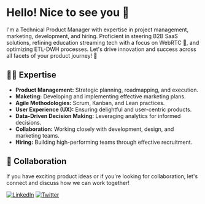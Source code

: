 # Hello!  Nice to see you 👀
I'm a Technical Product Manager with expertise in project management, marketing, development, and hiring. Proficient in steering B2B SaaS solutions, refining education streaming tech with a focus on WebRTC 🎥, and optimizing ETL-DWH processes. Let's drive innovation and success across all facets of your product journey! 🚀

## 👨‍💻 Expertise

- **Product Management:** Strategic planning, roadmapping, and execution.
- **Maketing:** Developing and implementing effective marketing plans.
- **Agile Methodologies:** Scrum, Kanban, and Lean practices.
- **User Experience (UX):** Ensuring delightful and user-centric products.
- **Data-Driven Decision Making:** Leveraging analytics for informed decisions.
- **Collaboration:** Working closely with development, design, and marketing teams.
- **Hiring:** Building high-performing teams through effective recruitment.

## 🤝 Collaboration

If you have exciting product ideas or if you're looking for collaboration, let's connect and discuss how we can work together!

[![LinkedIn](https://img.shields.io/badge/-LinkedIn-blue?style=flat-square&logo=linkedin&logoColor=white)]([link_to_linkedin](https://www.linkedin.com/in/al-sorokin/))
[![Twitter](https://img.shields.io/badge/-Telegram-1DA1F2?style=flat-square&logo=telegram&logoColor=white)]([link_to_twitter](https://t.me/spliny)https://t.me/spliny)

